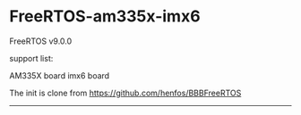 FreeRTOS-am335x-imx6
===========

FreeRTOS v9.0.0

support list:
  
AM335X board
imx6 board

The init is clone from https://github.com/henfos/BBBFreeRTOS

----------------------


